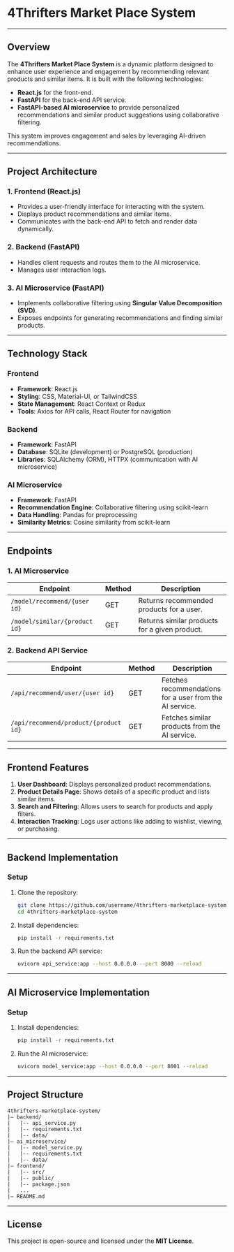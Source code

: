 # 4Thrifters Market Place System

---

## Overview
The **4Thrifters Market Place System** is a dynamic platform designed to enhance user experience and engagement by recommending relevant products and similar items. It is built with the following technologies:

- **React.js** for the front-end.
- **FastAPI** for the back-end API service.
- **FastAPI-based AI microservice** to provide personalized recommendations and similar product suggestions using collaborative filtering.

This system improves engagement and sales by leveraging AI-driven recommendations.

---

## Project Architecture
### 1. Frontend (React.js)
- Provides a user-friendly interface for interacting with the system.
- Displays product recommendations and similar items.
- Communicates with the back-end API to fetch and render data dynamically.

### 2. Backend (FastAPI)
- Handles client requests and routes them to the AI microservice.
- Manages user interaction logs.

### 3. AI Microservice (FastAPI)
- Implements collaborative filtering using **Singular Value Decomposition (SVD)**.
- Exposes endpoints for generating recommendations and finding similar products.

---

## Technology Stack
### **Frontend**
- **Framework**: React.js
- **Styling**: CSS, Material-UI, or TailwindCSS
- **State Management**: React Context or Redux
- **Tools**: Axios for API calls, React Router for navigation

### **Backend**
- **Framework**: FastAPI
- **Database**: SQLite (development) or PostgreSQL (production)
- **Libraries**: SQLAlchemy (ORM), HTTPX (communication with AI microservice)

### **AI Microservice**
- **Framework**: FastAPI
- **Recommendation Engine**: Collaborative filtering using scikit-learn
- **Data Handling**: Pandas for preprocessing
- **Similarity Metrics**: Cosine similarity from scikit-learn

---

## Endpoints
### 1. AI Microservice
| **Endpoint**              | **Method** | **Description**                                     |
|---------------------------|------------|---------------------------------------------------|
| `/model/recommend/{user id}` | GET        | Returns recommended products for a user.          |
| `/model/similar/{product id}` | GET        | Returns similar products for a given product.     |

### 2. Backend API Service
| **Endpoint**                 | **Method** | **Description**                                   |
|------------------------------|------------|-------------------------------------------------|
| `/api/recommend/user/{user id}` | GET        | Fetches recommendations for a user from the AI service. |
| `/api/recommend/product/{product id}` | GET        | Fetches similar products from the AI service.    |

---

## Frontend Features
1. **User Dashboard**: Displays personalized product recommendations.
2. **Product Details Page**: Shows details of a specific product and lists similar items.
3. **Search and Filtering**: Allows users to search for products and apply filters.
4. **Interaction Tracking**: Logs user actions like adding to wishlist, viewing, or purchasing.

---

## Backend Implementation
### **Setup**
1. Clone the repository:
   ```bash
   git clone https://github.com/username/4thrifters-marketplace-system.git
   cd 4thrifters-marketplace-system
   ```

2. Install dependencies:
   ```bash
   pip install -r requirements.txt
   ```

3. Run the backend API service:
   ```bash
   uvicorn api_service:app --host 0.0.0.0 --port 8000 --reload
   ```

---

## AI Microservice Implementation
### **Setup**
1. Install dependencies:
   ```bash
   pip install -r requirements.txt
   ```

2. Run the AI microservice:
   ```bash
   uvicorn model_service:app --host 0.0.0.0 --port 8001 --reload
   ```

---

## Project Structure
```
4thrifters-marketplace-system/
|— backend/
|   |-- api_service.py
|   |-- requirements.txt
|   |-- data/
|— ai_microservice/
|   |-- model_service.py
|   |-- requirements.txt
|   |-- data/
|— frontend/
|   |-- src/
|   |-- public/
|   |-- package.json
|   ...
|— README.md
```

---

## License
This project is open-source and licensed under the **MIT License**.
